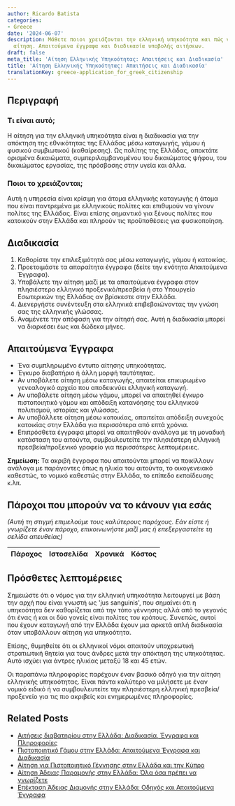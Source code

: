 ```yaml
---
author: Ricardo Batista
categories:
- Greece
date: '2024-06-07'
description: Μάθετε ποιοι χρειάζονται την ελληνική υπηκοότητα και πώς να υποβάλετε
  αίτηση. Απαιτούμενα έγγραφα και διαδικασία υποβολής αιτήσεων.
draft: false
meta_title: 'Αίτηση Ελληνικής Υπηκοότητας: Απαιτήσεις και Διαδικασία'
title: 'Αίτηση Ελληνικής Υπηκοότητας: Απαιτήσεις και Διαδικασία'
translationKey: greece-application_for_greek_citizenship
---
```



## **Περιγραφή**
### Τι είναι αυτό;
Η αίτηση για την ελληνική υπηκοότητα είναι η διαδικασία για την απόκτηση της εθνικότητας της Ελλάδας μέσω καταγωγής, γάμου ή φυσικού συμβιωτικού (καθαίρεσης). Ως πολίτης της Ελλάδας, αποκτάτε ορισμένα δικαιώματα, συμπεριλαμβανομένου του δικαιώματος ψήφου, του δικαιώματος εργασίας, της πρόσβασης στην υγεία και άλλα.

### Ποιοι το χρειάζονται;
Αυτή η υπηρεσία είναι κρίσιμη για άτομα ελληνικής καταγωγής ή άτομα που είναι παντρεμένα με ελληνικούς πολίτες και επιθυμούν να γίνουν πολίτες της Ελλάδας. Είναι επίσης σημαντικό για ξένους πολίτες που κατοικούν στην Ελλάδα και πληρούν τις προϋποθέσεις για φυσικοποίηση.

## **Διαδικασία**

1. Καθορίστε την επιλεξιμότητά σας μέσω καταγωγής, γάμου ή κατοικίας.
2. Προετοιμάστε τα απαραίτητα έγγραφα (δείτε την ενότητα Απαιτούμενα Έγγραφα).
3. Υποβάλετε την αίτηση μαζί με τα απαιτούμενα έγγραφα στον πλησιέστερο ελληνικό προξενικό/πρεσβεία ή στο Υπουργείο Εσωτερικών της Ελλάδας αν βρίσκεστε στην Ελλάδα.
4. Διενεργήστε συνέντευξη στα ελληνικά επιβεβαιώνοντας την γνώση σας της ελληνικής γλώσσας.
5. Αναμένετε την απόφαση για την αίτησή σας. Αυτή η διαδικασία μπορεί να διαρκέσει έως και δώδεκα μήνες.

## **Απαιτούμενα Έγγραφα**

- Ένα συμπληρωμένο έντυπο αίτησης υπηκοότητας.
- Έγκυρο διαβατήριο ή άλλη μορφή ταυτότητας.
- Αν υποβάλετε αίτηση μέσω καταγωγής, απαιτείται επικυρωμένο γενεαλογικό αρχείο που αποδεικνύει ελληνική καταγωγή.
- Αν υποβάλετε αίτηση μέσω γάμου, μπορεί να απαιτηθεί έγκυρο πιστοποιητικό γάμου και απόδειξη κατανόησης του ελληνικού πολιτισμού, ιστορίας και γλώσσας.
- Αν υποβάλλετε αίτηση μέσω κατοικίας, απαιτείται απόδειξη συνεχούς κατοικίας στην Ελλάδα για περισσότερα από επτά χρόνια.
- Επιπρόσθετα έγγραφα μπορεί να απαιτηθούν ανάλογα με τη μοναδική κατάσταση του αιτούντα, συμβουλευτείτε την πλησιέστερη ελληνική πρεσβεία/προξενικό γραφείο για περισσότερες λεπτομέρειες.

**Σημείωση:** Τα ακριβή έγγραφα που απαιτούνται μπορεί να ποικίλλουν ανάλογα με παράγοντες όπως η ηλικία του αιτούντα, το οικογενειακό καθεστώς, το νομικό καθεστώς στην Ελλάδα, το επίπεδο εκπαίδευσης κ.λπ.

## **Πάροχοι που μπορούν να το κάνουν για εσάς**

_(Αυτή τη στιγμή επιμελούμε τους καλύτερους παρόχους. Εάν είστε ή γνωρίζετε έναν πάροχο, επικοινωνήστε μαζί μας ή επεξεργαστείτε τη σελίδα απευθείας)_

| Πάροχος | Ιστοσελίδα | Χρονικά | Κόστος |
| --------------- | --------------- | :-------------: | :-------------: |

## **Πρόσθετες λεπτομέρειες**

Σημειώστε ότι ο νόμος για την ελληνική υπηκοότητα λειτουργεί με βάση την αρχή που είναι γνωστή ως 'jus sanguinis', που σημαίνει ότι η υπηκοότητα δεν καθορίζεται από την τόπο γέννησης αλλά από το γεγονός ότι ένας ή και οι δύο γονείς είναι πολίτες του κράτους. Συνεπώς, αυτοί που έχουν καταγωγή από την Ελλάδα έχουν μια αρκετά απλή διαδικασία όταν υποβάλλουν αίτηση για υπηκοότητα.

Επίσης, θυμηθείτε ότι οι ελληνικοί νόμοι απαιτούν υποχρεωτική στρατιωτική θητεία για τους άνδρες μετά την απόκτηση της υπηκοότητας. Αυτό ισχύει για άντρες ηλικίας μεταξύ 18 και 45 ετών.

Οι παραπάνω πληροφορίες παρέχουν έναν βασικό οδηγό για την αίτηση ελληνικής υπηκοότητας. Είναι πάντα καλύτερο να μιλήσετε με έναν νομικό ειδικό ή να συμβουλευτείτε την πλησιέστερη ελληνική πρεσβεία/προξενείο για τις πιο ακριβείς και ενημερωμένες πληροφορίες.
## Related Posts

- [Αιτήσεις διαβατηρίου στην Ελλάδα: Διαδικασία, Έγγραφα και Πληροφορίες](https://tramitit.com/el/guides/greece/aitese_gia_ekdose_diabateriou/)
- [Πιστοποιητικό Γάμου στην Ελλάδα: Απαιτούμενα Έγγραφα και Διαδικασία](https://tramitit.com/el/guides/greece/aitese_gia_pistopoietiko_gamou/)
- [Αίτηση για Πιστοποιητικό Γέννησης στην Ελλάδα και την Κύπρο](https://tramitit.com/el/guides/greece/aitese_gia_pistopoietiko_genneses/)
- [Αίτηση Άδειας Παραμονής στην Ελλάδα: Όλα όσα πρέπει να γνωρίζετε](https://tramitit.com/el/guides/greece/aitese_gia_adeia_paramones/)
- [Επέκταση Άδειας Διαμονής στην Ελλάδα: Οδηγός και Απαιτούμενα Έγγραφα](https://tramitit.com/el/guides/greece/aitese_gia_paratase_adeias_diamones/)